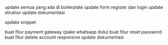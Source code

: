 update semua yang ada di boilerplate
update form register dan login
update struktur
update dokumentasi

update snippet

buat fitur payment gateway (pake whatsapp dulu)
buat fitur reset password
buat fitur delete account
responsive
update dokumentasi
